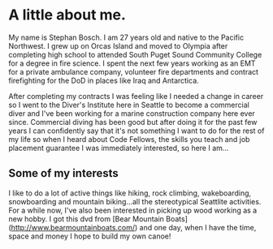 # A little about me.

My name is Stephan Bosch. I am 27 years old and native to the Pacific Northwest.
I grew up on Orcas Island and moved to Olympia after completing high school to
attended South Puget Sound Community College for a degree in fire science. I spent
the next few years working as an EMT for a private ambulance company, volunteer
fire departments and contract firefighting for the DoD in places like Iraq and
Antarctica.

After completing my contracts I was feeling like I needed a change
in career so I went to the Diver's Institute here in Seattle to become a
commercial diver and I've been working for a marine construction company here
ever since. Commercial diving has been good but after doing it for the past few
years I can confidently say that it's not something I want to do for the rest of
my life so when I heard about Code Fellows, the skills you teach and job
placement guarantee I was immediately interested, so here I am...

## Some of my interests

I like to do a lot of active things like hiking, rock climbing, wakeboarding,
snowboarding and mountain biking...all the stereotypical Seattlite activities.
For a while now, I've also been interested in picking up wood working as a new
hobby. I got this dvd from [Bear Mountain Boats]
(http://www.bearmountainboats.com/) and one day, when I have the time, space and
money I hope to build my own canoe!
